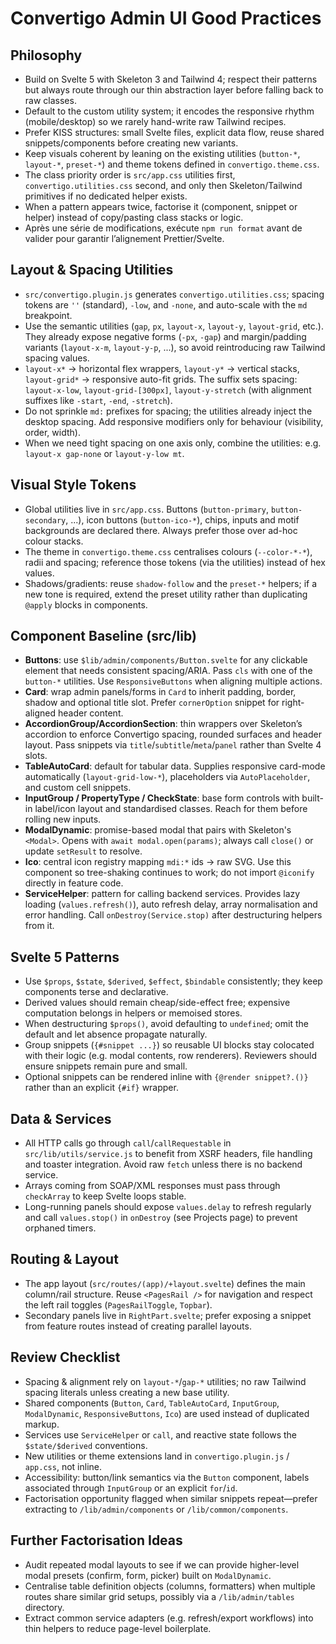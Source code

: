 # Convertigo Admin UI Good Practices

## Philosophy

- Build on Svelte 5 with Skeleton 3 and Tailwind 4; respect their patterns but always route through our thin abstraction layer before falling back to raw classes.
- Default to the custom utility system; it encodes the responsive rhythm (mobile/desktop) so we rarely hand-write raw Tailwind recipes.
- Prefer KISS structures: small Svelte files, explicit data flow, reuse shared snippets/components before creating new variants.
- Keep visuals coherent by leaning on the existing utilities (`button-*`, `layout-*`, `preset-*`) and theme tokens defined in `convertigo.theme.css`.
- The class priority order is `src/app.css` utilities first, `convertigo.utilities.css` second, and only then Skeleton/Tailwind primitives if no dedicated helper exists.
- When a pattern appears twice, factorise it (component, snippet or helper) instead of copy/pasting class stacks or logic.
- Après une série de modifications, exécute `npm run format` avant de valider pour garantir l’alignement Prettier/Svelte.

## Layout & Spacing Utilities

- `src/convertigo.plugin.js` generates `convertigo.utilities.css`; spacing tokens are `''` (standard), `-low`, and `-none`, and auto-scale with the `md` breakpoint.
- Use the semantic utilities (`gap`, `px`, `layout-x`, `layout-y`, `layout-grid`, etc.). They already expose negative forms (`-px`, `-gap`) and margin/padding variants (`layout-x-m`, `layout-y-p`, ...), so avoid reintroducing raw Tailwind spacing values.
- `layout-x*` → horizontal flex wrappers, `layout-y*` → vertical stacks, `layout-grid*` → responsive auto-fit grids. The suffix sets spacing: `layout-x-low`, `layout-grid-[300px]`, `layout-y-stretch` (with alignment suffixes like `-start`, `-end`, `-stretch`).
- Do not sprinkle `md:` prefixes for spacing; the utilities already inject the desktop spacing. Add responsive modifiers only for behaviour (visibility, order, width).
- When we need tight spacing on one axis only, combine the utilities: e.g. `layout-x gap-none` or `layout-y-low mt`.

## Visual Style Tokens

- Global utilities live in `src/app.css`. Buttons (`button-primary`, `button-secondary`, ...), icon buttons (`button-ico-*`), chips, inputs and motif backgrounds are declared there. Always prefer those over ad-hoc colour stacks.
- The theme in `convertigo.theme.css` centralises colours (`--color-*-*`), radii and spacing; reference those tokens (via the utilities) instead of hex values.
- Shadows/gradients: reuse `shadow-follow` and the `preset-*` helpers; if a new tone is required, extend the preset utility rather than duplicating `@apply` blocks in components.

## Component Baseline (src/lib)

- **Buttons**: use `$lib/admin/components/Button.svelte` for any clickable element that needs consistent spacing/ARIA. Pass `cls` with one of the `button-*` utilities. Use `ResponsiveButtons` when aligning multiple actions.
- **Card**: wrap admin panels/forms in `Card` to inherit padding, border, shadow and optional title slot. Prefer `cornerOption` snippet for right-aligned header content.
- **AccordionGroup/AccordionSection**: thin wrappers over Skeleton’s accordion to enforce Convertigo spacing, rounded surfaces and header layout. Pass snippets via `title`/`subtitle`/`meta`/`panel` rather than Svelte 4 slots.
- **TableAutoCard**: default for tabular data. Supplies responsive card-mode automatically (`layout-grid-low-*`), placeholders via `AutoPlaceholder`, and custom cell snippets.
- **InputGroup / PropertyType / CheckState**: base form controls with built-in label/icon layout and standardised classes. Reach for them before rolling new inputs.
- **ModalDynamic**: promise-based modal that pairs with Skeleton's `<Modal>`. Opens with `await modal.open(params)`; always call `close()` or update `setResult` to resolve.
- **Ico**: central icon registry mapping `mdi:*` ids → raw SVG. Use this component so tree-shaking continues to work; do not import `@iconify` directly in feature code.
- **ServiceHelper**: pattern for calling backend services. Provides lazy loading (`values.refresh()`), auto refresh delay, array normalisation and error handling. Call `onDestroy(Service.stop)` after destructuring helpers from it.

## Svelte 5 Patterns

- Use `$props`, `$state`, `$derived`, `$effect`, `$bindable` consistently; they keep components terse and declarative.
- Derived values should remain cheap/side-effect free; expensive computation belongs in helpers or memoised stores.
- When destructuring `$props()`, avoid defaulting to `undefined`; omit the default and let absence propagate naturally.
- Group snippets (`{#snippet ...}`) so reusable UI blocks stay colocated with their logic (e.g. modal contents, row renderers). Reviewers should ensure snippets remain pure and small.
- Optional snippets can be rendered inline with `{@render snippet?.()}` rather than an explicit `{#if}` wrapper.

## Data & Services

- All HTTP calls go through `call`/`callRequestable` in `src/lib/utils/service.js` to benefit from XSRF headers, file handling and toaster integration. Avoid raw `fetch` unless there is no backend service.
- Arrays coming from SOAP/XML responses must pass through `checkArray` to keep Svelte loops stable.
- Long-running panels should expose `values.delay` to refresh regularly and call `values.stop()` in `onDestroy` (see Projects page) to prevent orphaned timers.

## Routing & Layout

- The app layout (`src/routes/(app)/+layout.svelte`) defines the main column/rail structure. Reuse `<PagesRail />` for navigation and respect the left rail toggles (`PagesRailToggle`, `Topbar`).
- Secondary panels live in `RightPart.svelte`; prefer exposing a snippet from feature routes instead of creating parallel layouts.

## Review Checklist

- Spacing & alignment rely on `layout-*`/`gap-*` utilities; no raw Tailwind spacing literals unless creating a new base utility.
- Shared components (`Button`, `Card`, `TableAutoCard`, `InputGroup`, `ModalDynamic`, `ResponsiveButtons`, `Ico`) are used instead of duplicated markup.
- Services use `ServiceHelper` or `call`, and reactive state follows the `$state/$derived` conventions.
- New utilities or theme extensions land in `convertigo.plugin.js` / `app.css`, not inline.
- Accessibility: button/link semantics via the `Button` component, labels associated through `InputGroup` or an explicit `for`/`id`.
- Factorisation opportunity flagged when similar snippets repeat—prefer extracting to `/lib/admin/components` or `/lib/common/components`.

## Further Factorisation Ideas

- Audit repeated modal layouts to see if we can provide higher-level modal presets (confirm, form, picker) built on `ModalDynamic`.
- Centralise table definition objects (columns, formatters) when multiple routes share similar grid setups, possibly via a `/lib/admin/tables` directory.
- Extract common service adapters (e.g. refresh/export workflows) into thin helpers to reduce page-level boilerplate.
